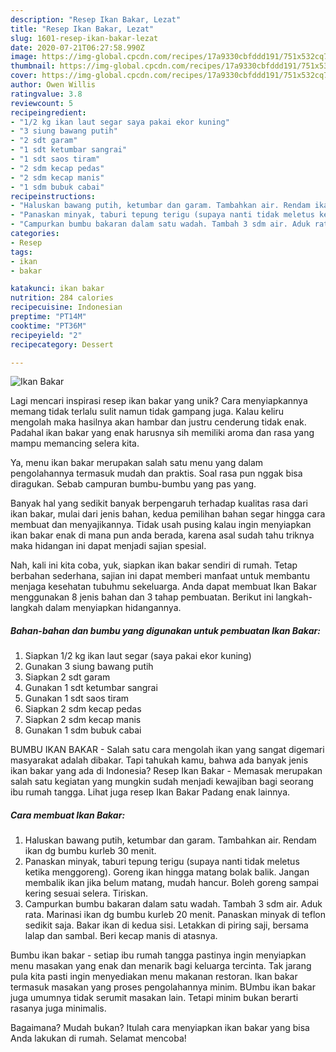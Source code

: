 ```yaml
---
description: "Resep Ikan Bakar, Lezat"
title: "Resep Ikan Bakar, Lezat"
slug: 1601-resep-ikan-bakar-lezat
date: 2020-07-21T06:27:58.990Z
image: https://img-global.cpcdn.com/recipes/17a9330cbfddd191/751x532cq70/ikan-bakar-foto-resep-utama.jpg
thumbnail: https://img-global.cpcdn.com/recipes/17a9330cbfddd191/751x532cq70/ikan-bakar-foto-resep-utama.jpg
cover: https://img-global.cpcdn.com/recipes/17a9330cbfddd191/751x532cq70/ikan-bakar-foto-resep-utama.jpg
author: Owen Willis
ratingvalue: 3.8
reviewcount: 5
recipeingredient:
- "1/2 kg ikan laut segar saya pakai ekor kuning"
- "3 siung bawang putih"
- "2 sdt garam"
- "1 sdt ketumbar sangrai"
- "1 sdt saos tiram"
- "2 sdm kecap pedas"
- "2 sdm kecap manis"
- "1 sdm bubuk cabai"
recipeinstructions:
- "Haluskan bawang putih, ketumbar dan garam. Tambahkan air. Rendam ikan dg bumbu kurleb 30 menit."
- "Panaskan minyak, taburi tepung terigu (supaya nanti tidak meletus ketika menggoreng). Goreng ikan hingga matang bolak balik. Jangan membalik ikan jika belum matang, mudah hancur. Boleh goreng sampai kering sesuai selera. Tiriskan."
- "Campurkan bumbu bakaran dalam satu wadah. Tambah 3 sdm air. Aduk rata. Marinasi ikan dg bumbu kurleb 20 menit. Panaskan minyak di teflon sedikit saja. Bakar ikan di kedua sisi. Letakkan di piring saji, bersama lalap dan sambal. Beri kecap manis di atasnya."
categories:
- Resep
tags:
- ikan
- bakar

katakunci: ikan bakar 
nutrition: 284 calories
recipecuisine: Indonesian
preptime: "PT14M"
cooktime: "PT36M"
recipeyield: "2"
recipecategory: Dessert

---
```



![Ikan Bakar](https://img-global.cpcdn.com/recipes/17a9330cbfddd191/751x532cq70/ikan-bakar-foto-resep-utama.jpg)

Lagi mencari inspirasi resep ikan bakar yang unik? Cara menyiapkannya memang tidak terlalu sulit namun tidak gampang juga. Kalau keliru mengolah maka hasilnya akan hambar dan justru cenderung tidak enak. Padahal ikan bakar yang enak harusnya sih memiliki aroma dan rasa yang mampu memancing selera kita.

Ya, menu ikan bakar merupakan salah satu menu yang dalam pengolahannya termasuk mudah dan praktis. Soal rasa pun nggak bisa diragukan. Sebab campuran bumbu-bumbu yang pas yang.

Banyak hal yang sedikit banyak berpengaruh terhadap kualitas rasa dari ikan bakar, mulai dari jenis bahan, kedua pemilihan bahan segar hingga cara membuat dan menyajikannya. Tidak usah pusing kalau ingin menyiapkan ikan bakar enak di mana pun anda berada, karena asal sudah tahu triknya maka hidangan ini dapat menjadi sajian spesial.


Nah, kali ini kita coba, yuk, siapkan ikan bakar sendiri di rumah. Tetap berbahan sederhana, sajian ini dapat memberi manfaat untuk membantu menjaga kesehatan tubuhmu sekeluarga. Anda dapat membuat Ikan Bakar menggunakan 8 jenis bahan dan 3 tahap pembuatan. Berikut ini langkah-langkah dalam menyiapkan hidangannya.

<!--inarticleads1-->

##### Bahan-bahan dan bumbu yang digunakan untuk pembuatan Ikan Bakar:

1. Siapkan 1/2 kg ikan laut segar (saya pakai ekor kuning)
1. Gunakan 3 siung bawang putih
1. Siapkan 2 sdt garam
1. Gunakan 1 sdt ketumbar sangrai
1. Gunakan 1 sdt saos tiram
1. Siapkan 2 sdm kecap pedas
1. Siapkan 2 sdm kecap manis
1. Gunakan 1 sdm bubuk cabai


BUMBU IKAN BAKAR - Salah satu cara mengolah ikan yang sangat digemari masyarakat adalah dibakar. Tapi tahukah kamu, bahwa ada banyak jenis ikan bakar yang ada di Indonesia? Resep Ikan Bakar - Memasak merupakan salah satu kegiatan yang mungkin sudah menjadi kewajiban bagi seorang ibu rumah tangga. Lihat juga resep Ikan Bakar Padang enak lainnya. 

<!--inarticleads2-->

##### Cara membuat Ikan Bakar:

1. Haluskan bawang putih, ketumbar dan garam. Tambahkan air. Rendam ikan dg bumbu kurleb 30 menit.
1. Panaskan minyak, taburi tepung terigu (supaya nanti tidak meletus ketika menggoreng). Goreng ikan hingga matang bolak balik. Jangan membalik ikan jika belum matang, mudah hancur. Boleh goreng sampai kering sesuai selera. Tiriskan.
1. Campurkan bumbu bakaran dalam satu wadah. Tambah 3 sdm air. Aduk rata. Marinasi ikan dg bumbu kurleb 20 menit. Panaskan minyak di teflon sedikit saja. Bakar ikan di kedua sisi. Letakkan di piring saji, bersama lalap dan sambal. Beri kecap manis di atasnya.


Bumbu ikan bakar - setiap ibu rumah tangga pastinya ingin menyiapkan menu masakan yang enak dan menarik bagi keluarga tercinta. Tak jarang pula kita pasti ingin menyediakan menu makanan restoran. Ikan bakar termasuk masakan yang proses pengolahannya minim. BUmbu ikan bakar juga umumnya tidak serumit masakan lain. Tetapi minim bukan berarti rasanya juga minimalis. 

Bagaimana? Mudah bukan? Itulah cara menyiapkan ikan bakar yang bisa Anda lakukan di rumah. Selamat mencoba!
